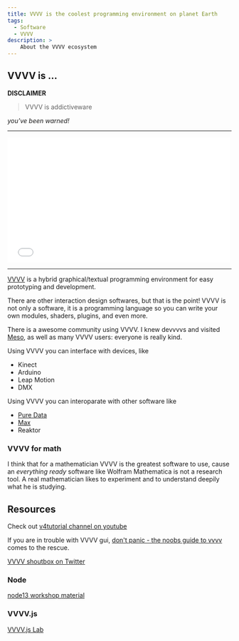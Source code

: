```yaml
---
title: VVVV is the coolest programming environment on planet Earth
tags:
  - Software
  - VVVV
description: >
    About the VVVV ecosystem
---
```



## VVVV is ...

**DISCLAIMER**

> VVVV is addictiveware

*you've been warned!*

--------

<iframe src="//player.vimeo.com/video/62894232" width="500" height="281" frameborder="0" webkitallowfullscreen mozallowfullscreen allowfullscreen></iframe>

--------

[VVVV][1] is a hybrid graphical/textual programming environment for easy prototyping and development.

There are other interaction design softwares, but that is the point! VVVV is not only a software, it is a programming language so you can write your own modules, shaders, plugins, and even more.

There is a awesome community using VVVV. I knew devvvvs and visited [Meso][2], as well as many VVVV users: everyone is really kind.

Using VVVV you can interface with devices, like

* Kinect
* Arduino
* Leap Motion
* DMX

Using VVVV you can interoparate with other software like

* [Pure Data][3]
* [Max][4]
* Reaktor

### VVVV for math

I think that for a mathematician VVVV is the greatest software to use, cause an *everything ready* software like Wolfram Mathematica is not a research tool. A real mathematician likes to experiment and to understand deepily what he is studying.

## Resources

Check out [v4tutorial channel on youtube](http://www.youtube.com/user/v4tutorial/videos)

If you are in trouble with VVVV gui, [don't panic - the noobs guide to vvvv](http://vvvv.org/contribution/dont-panic-the-noobs-guide-to-vvvv) comes to the rescue.

[VVVV shoutbox on Twitter](https://twitter.com/vvvvshoutbox)

### Node

[node13 workshop material](http://vvvv.org/blog/node13-workshop-material)

### VVVV.js

[VVVV.js Lab](http://lab.vvvvjs.com/)

  [1]: http://vvvv.org/
  [2]: http://www.meso.net/
  [3]: http://puredata.info/
  [4]: http://cycling74.com/products/max/

